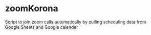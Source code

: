 # zoomKorona
Script to join zoom calls automatically by pulling scheduling data from Google Sheets and Google calender
